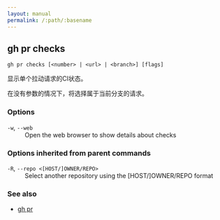```yaml
---
layout: manual
permalink: /:path/:basename
---
```


## gh pr checks

```
gh pr checks [<number> | <url> | <branch>] [flags]
```

显示单个拉动请求的CI状态。

在没有参数的情况下，将选择属于当前分支的请求。

### Options

<dl class="flags">
	<dt><code>-w</code>, <code>--web</code></dt>
	<dd>Open the web browser to show details about checks</dd>
</dl>

### Options inherited from parent commands

<dl class="flags">
	<dt><code>-R</code>, <code>--repo &lt;[HOST/]OWNER/REPO&gt;</code></dt>
	<dd>Select another repository using the [HOST/]OWNER/REPO format</dd>
</dl>

### See also

-   [gh pr](./gh_pr)
